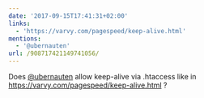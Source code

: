 ```yaml
---
date: '2017-09-15T17:41:31+02:00'
links:
  - 'https://varvy.com/pagespeed/keep-alive.html'
mentions:
  - '@ubernauten'
url: /908717421149741056/
---
```

Does [@ubernauten](https://twitter.com/@ubernauten) allow keep-alive via .htaccess like in https://varvy.com/pagespeed/keep-alive.html ?
